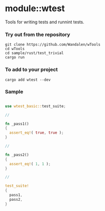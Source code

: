 # module::wtest

Tools for writing tests and runnint tests.

### Try out from the repository

``` shell test
git clone https://github.com/Wandalen/wTools
cd wTools
cd sample/rust/test_trivial
cargo run
```

### To add to your project

```
cargo add wtest --dev
```

### Sample

``` rust

use wtest_basic::test_suite;

//

fn _pass1()
{
  assert_eq!( true, true );
}

//

fn _pass2()
{
  assert_eq!( 1, 1 );
}

//

test_suite!
{
  pass1,
  pass2,
}

```
